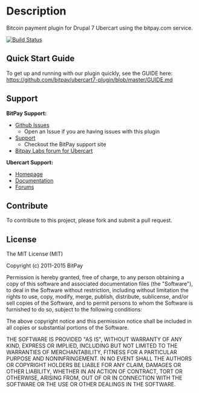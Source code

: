 # Description

Bitcoin payment plugin for Drupal 7 Ubercart using the bitpay.com service.

[![Build Status](https://travis-ci.org/bitpay/ubercart7-plugin.svg?branch=master)](https://travis-ci.org/bitpay/ubercart7-plugin)

## Quick Start Guide

To get up and running with our plugin quickly, see the GUIDE here: https://github.com/bitpay/ubercart7-plugin/blob/master/GUIDE.md


## Support

**BitPay Support:**

* [Github Issues](https://github.com/bitpay/ubercart7-plugin/issues)
  * Open an Issue if you are having issues with this plugin
* [Support](https://support.bitpay.com/)
  * Checkout the BitPay support site
* [Bitpay Labs forum for Ubercart](http://bitpaylabs.com/c/plugins/ubercart)

**Ubercart Support:**

* [Homepage](http://www.ubercart.org/)
* [Documentation](http://www.ubercart.org/docs)
* [Forums](http://www.ubercart.org/forum)

## Contribute

To contribute to this project, please fork and submit a pull request.

## License

The MIT License (MIT)

Copyright (c) 2011-2015 BitPay

Permission is hereby granted, free of charge, to any person obtaining a copy
of this software and associated documentation files (the "Software"), to deal
in the Software without restriction, including without limitation the rights
to use, copy, modify, merge, publish, distribute, sublicense, and/or sell
copies of the Software, and to permit persons to whom the Software is
furnished to do so, subject to the following conditions:

The above copyright notice and this permission notice shall be included in
all copies or substantial portions of the Software.

THE SOFTWARE IS PROVIDED "AS IS", WITHOUT WARRANTY OF ANY KIND, EXPRESS OR
IMPLIED, INCLUDING BUT NOT LIMITED TO THE WARRANTIES OF MERCHANTABILITY,
FITNESS FOR A PARTICULAR PURPOSE AND NONINFRINGEMENT. IN NO EVENT SHALL THE
AUTHORS OR COPYRIGHT HOLDERS BE LIABLE FOR ANY CLAIM, DAMAGES OR OTHER
LIABILITY, WHETHER IN AN ACTION OF CONTRACT, TORT OR OTHERWISE, ARISING FROM,
OUT OF OR IN CONNECTION WITH THE SOFTWARE OR THE USE OR OTHER DEALINGS IN
THE SOFTWARE.
